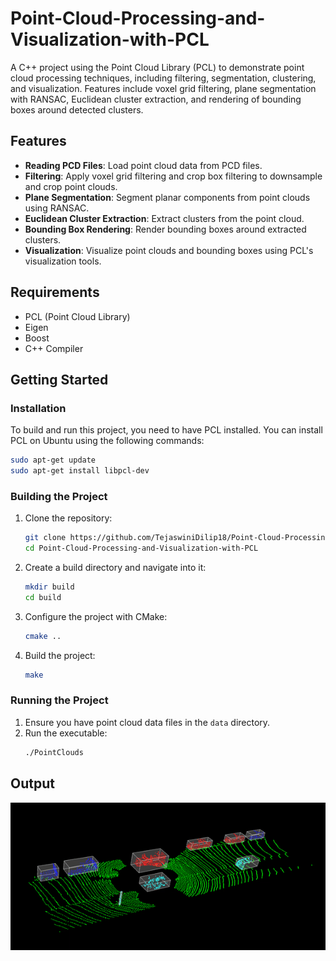 # Point-Cloud-Processing-and-Visualization-with-PCL
A C++ project using the Point Cloud Library (PCL) to demonstrate point cloud processing techniques, including filtering, segmentation, clustering, and visualization. Features include voxel grid filtering, plane segmentation with RANSAC, Euclidean cluster extraction, and rendering of bounding boxes around detected clusters.

## Features

- **Reading PCD Files**: Load point cloud data from PCD files.
- **Filtering**: Apply voxel grid filtering and crop box filtering to downsample and crop point clouds.
- **Plane Segmentation**: Segment planar components from point clouds using RANSAC.
- **Euclidean Cluster Extraction**: Extract clusters from the point cloud.
- **Bounding Box Rendering**: Render bounding boxes around extracted clusters.
- **Visualization**: Visualize point clouds and bounding boxes using PCL's visualization tools.

## Requirements

- PCL (Point Cloud Library)
- Eigen
- Boost
- C++ Compiler

## Getting Started

### Installation

To build and run this project, you need to have PCL installed. You can install PCL on Ubuntu using the following commands:

```sh
sudo apt-get update
sudo apt-get install libpcl-dev
```

### Building the Project

1. Clone the repository:
    ```sh
    git clone https://github.com/TejaswiniDilip18/Point-Cloud-Processing-and-Visualization-with-PCL.git
    cd Point-Cloud-Processing-and-Visualization-with-PCL
    ```

2. Create a build directory and navigate into it:
    ```sh
    mkdir build
    cd build
    ```

3. Configure the project with CMake:
    ```sh
    cmake ..
    ```

4. Build the project:
    ```sh
    make
    ```

### Running the Project

1. Ensure you have point cloud data files in the `data` directory.
2. Run the executable:
    ```sh
    ./PointClouds
    ```

## Output

![Point Cloud Processing](output.gif)
